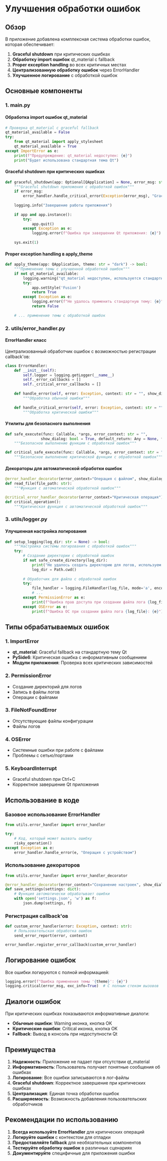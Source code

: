 # Улучшения обработки ошибок

## Обзор

В приложение добавлена комплексная система обработки ошибок, которая обеспечивает:

1. **Graceful shutdown** при критических ошибках
2. **Обработку import ошибок** qt_material с fallback
3. **Proper exception handling** во всех критичных местах
4. **Централизованную обработку ошибок** через ErrorHandler
5. **Улучшенное логирование** с обработкой ошибок

## Основные компоненты

### 1. main.py

#### Обработка import ошибок qt_material
```python
# Проверка qt_material с graceful fallback
qt_material_available = False
try:
    from qt_material import apply_stylesheet
    qt_material_available = True
except ImportError as e:
    print(f"Предупреждение: qt_material недоступен: {e}")
    print("Будет использована стандартная тема Qt")
```

#### Graceful shutdown при критических ошибках
```python
def graceful_shutdown(app: Optional[QApplication] = None, error_msg: str = None):
    """Graceful shutdown приложения с обработкой ошибок"""
    if error_msg:
        error_handler.handle_critical_error(Exception(error_msg), "Graceful shutdown")
    
    logging.info("Завершение работы приложения")
    
    if app and app.instance():
        try:
            app.quit()
        except Exception as e:
            logging.error(f"Ошибка при завершении Qt приложения: {e}")
    
    sys.exit(1)
```

#### Proper exception handling в apply_theme
```python
def apply_theme(app: QApplication, theme: str = "dark") -> bool:
    """Применение темы с улучшенной обработкой ошибок"""
    if not qt_material_available:
        logging.warning("qt_material недоступен, используется стандартная тема")
        try:
            app.setStyle('Fusion')
            return True
        except Exception as e:
            logging.error(f"Не удалось применить стандартную тему: {e}")
            return False
    
    # ... применение темы с обработкой ошибок
```

### 2. utils/error_handler.py

#### ErrorHandler класс
Централизованный обработчик ошибок с возможностью регистрации callback'ов:

```python
class ErrorHandler:
    def __init__(self):
        self.logger = logging.getLogger(__name__)
        self._error_callbacks = []
        self._critical_error_callbacks = []
    
    def handle_error(self, error: Exception, context: str = "", show_dialog: bool = True):
        """Обработка обычной ошибки"""
        
    def handle_critical_error(self, error: Exception, context: str = ""):
        """Обработка критической ошибки"""
```

#### Утилиты для безопасного выполнения
```python
def safe_execute(func: Callable, *args, error_context: str = "", 
                show_dialog: bool = True, default_return: Any = None, **kwargs):
    """Безопасное выполнение функции с обработкой ошибок"""

def critical_safe_execute(func: Callable, *args, error_context: str = "", **kwargs):
    """Безопасное выполнение критической функции с обработкой ошибок"""
```

#### Декораторы для автоматической обработки ошибок
```python
@error_handler_decorator(error_context="Операция с файлом", show_dialog=True)
def read_file(file_path: str):
    """Функция с автоматической обработкой ошибок"""

@critical_error_handler_decorator(error_context="Критическая операция")
def critical_operation():
    """Критическая функция с автоматической обработкой ошибок"""
```

### 3. utils/logger.py

#### Улучшенная настройка логирования
```python
def setup_logging(log_dir: str = None) -> bool:
    """Настройка системы логирования с обработкой ошибок"""
    try:
        # Создание директории с обработкой ошибок
        if not safe_create_directory(log_dir):
            print("Не удалось создать директорию для логов, используем текущую директорию")
            log_dir = Path.cwd()
        
        # Обработчик для файла с обработкой ошибок
        try:
            file_handler = logging.FileHandler(log_file, mode='a', encoding='utf-8')
            # ...
        except PermissionError as e:
            print(f"Ошибка прав доступа при создании файла лога {log_file}: {e}")
        except OSError as e:
            print(f"Ошибка ОС при создании файла лога {log_file}: {e}")
```

## Типы обрабатываемых ошибок

### 1. ImportError
- **qt_material**: Graceful fallback на стандартную тему Qt
- **PySide6**: Критическая ошибка с информативным сообщением
- **Модули приложения**: Проверка всех критических зависимостей

### 2. PermissionError
- Создание директорий для логов
- Запись в файлы логов
- Операции с файлами

### 3. FileNotFoundError
- Отсутствующие файлы конфигурации
- Файлы логов

### 4. OSError
- Системные ошибки при работе с файлами
- Проблемы с сетью/портами

### 5. KeyboardInterrupt
- Graceful shutdown при Ctrl+C
- Корректное завершение Qt приложения

## Использование в коде

### Базовое использование ErrorHandler
```python
from utils.error_handler import error_handler

try:
    # Код, который может вызвать ошибку
    risky_operation()
except Exception as e:
    error_handler.handle_error(e, "Операция с устройством")
```

### Использование декораторов
```python
from utils.error_handler import error_handler_decorator

@error_handler_decorator(error_context="Сохранение настроек", show_dialog=True)
def save_settings(settings: dict):
    # Функция автоматически обрабатывает ошибки
    with open('settings.json', 'w') as f:
        json.dump(settings, f)
```

### Регистрация callback'ов
```python
def custom_error_handler(error: Exception, context: str):
    # Пользовательская обработка ошибок
    send_error_report(error, context)

error_handler.register_error_callback(custom_error_handler)
```

## Логирование ошибок

Все ошибки логируются с полной информацией:

```python
logging.error(f"Ошибка применения темы '{theme}': {e}")
logging.critical(error_msg, exc_info=True)  # С полным стеком вызовов
```

## Диалоги ошибок

При критических ошибках показываются информативные диалоги:

- **Обычные ошибки**: Warning иконка, кнопка OK
- **Критические ошибки**: Critical иконка, кнопка OK
- **Fallback**: Вывод в консоль при недоступности Qt

## Преимущества

1. **Надежность**: Приложение не падает при отсутствии qt_material
2. **Информативность**: Пользователь получает понятные сообщения об ошибках
3. **Логирование**: Все ошибки записываются в лог-файлы
4. **Graceful shutdown**: Корректное завершение при критических ошибках
5. **Централизация**: Единая точка обработки ошибок
6. **Расширяемость**: Возможность добавления пользовательских обработчиков

## Рекомендации по использованию

1. **Всегда используйте ErrorHandler** для критических операций
2. **Логируйте ошибки** с контекстом для отладки
3. **Предоставляйте fallback** для необязательных компонентов
4. **Тестируйте обработку ошибок** в различных сценариях
5. **Документируйте** специфичные для приложения ошибки

